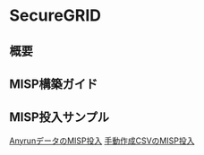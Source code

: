 # SecureGRID

## 概要

## MISP構築ガイド

## MISP投入サンプル
[AnyrunデータのMISP投入](https://github.com/LAC-Japan/anyrun_to_misp)
[手動作成CSVのMISP投入](https://github.com/LAC-Japan/MISP-CSVImport)
